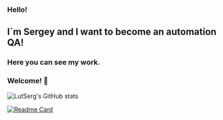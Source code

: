 ### Hello!
## I`m Sergey and I want to become an automation QA!
### Here you can see my work.

### Welcome! 👋

<!--
**LutSerg/LutSerg** is a ✨ _special_ ✨ repository because its `README.md` (this file) appears on your GitHub profile.

Here are some ideas to get you started:

- 🔭 I’m currently working on ...
- 🌱 I’m currently learning ...
- 👯 I’m looking to collaborate on ...
- 🤔 I’m looking for help with ...
- 💬 Ask me about ...
- 📫 How to reach me: ...
- 😄 Pronouns: ...
- ⚡ Fun fact: ...
-->

![LutSerg's GitHub stats](https://github-readme-stats.vercel.app/api?username=LutSerg&show_icons=true&theme=react)

[![Readme Card](https://github-readme-stats.vercel.app/api/pin/?username=LutSerg&repo=github-readme-stats)](https://github.com/LutSerg/github-readme-stats)
